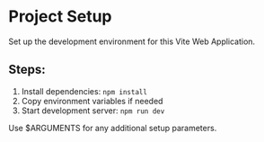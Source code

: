 # Project Setup

Set up the development environment for this Vite Web Application.

## Steps:
1. Install dependencies: `npm install`
2. Copy environment variables if needed
3. Start development server: `npm run dev`

Use $ARGUMENTS for any additional setup parameters.
